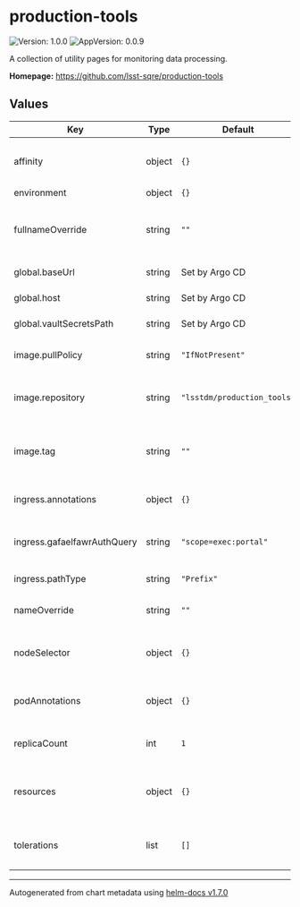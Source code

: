 # production-tools

![Version: 1.0.0](https://img.shields.io/badge/Version-1.0.0-informational?style=flat-square) ![AppVersion: 0.0.9](https://img.shields.io/badge/AppVersion-0.0.9-informational?style=flat-square)

A collection of utility pages for monitoring data processing.

**Homepage:** <https://github.com/lsst-sqre/production-tools>

## Values

| Key | Type | Default | Description |
|-----|------|---------|-------------|
| affinity | object | `{}` | Affinity rules for the production-tools deployment pod |
| environment | object | `{}` |  |
| fullnameOverride | string | `""` | Override the full name for resources (includes the release name) |
| global.baseUrl | string | Set by Argo CD | Base URL for the environment |
| global.host | string | Set by Argo CD | Host name for ingress |
| global.vaultSecretsPath | string | Set by Argo CD | Base path for Vault secrets |
| image.pullPolicy | string | `"IfNotPresent"` | Pull policy for the production-tools image |
| image.repository | string | `"lsstdm/production_tools"` | Image to use in the production-tools deployment |
| image.tag | string | `""` | Overrides the image tag whose default is the chart appVersion. |
| ingress.annotations | object | `{}` | Additional annotations for the ingress rule |
| ingress.gafaelfawrAuthQuery | string | `"scope=exec:portal"` | Gafaelfawr Auth Query string (default, unauthenticated) |
| ingress.pathType | string | `"Prefix"` | Path type for the ingress rule |
| nameOverride | string | `""` | Override the base name for resources |
| nodeSelector | object | `{}` | Node selection rules for the production-tools deployment pod |
| podAnnotations | object | `{}` | Annotations for the production-tools deployment pod |
| replicaCount | int | `1` | Number of web deployment pods to start |
| resources | object | `{}` | Resource limits and requests for the production-tools deployment pod |
| tolerations | list | `[]` | Tolerations for the production-tools deployment pod |

----------------------------------------------
Autogenerated from chart metadata using [helm-docs v1.7.0](https://github.com/norwoodj/helm-docs/releases/v1.7.0)
